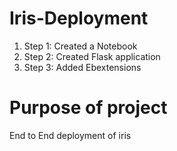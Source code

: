 # Iris-Deployment

1. Step 1: Created a Notebook
2. Step 2: Created Flask application
3. Step 3: Added Ebextensions

# Purpose of project
End to End deployment of iris